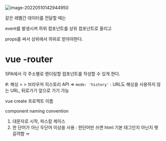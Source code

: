 ![image-20220510142944950](C:/Users/July/AppData/Roaming/Typora/typora-user-images/image-20220510142944950.png)

 같은 레벨간 데이터를 전달할 때는

 event를 발생시켜 하위 컴포넌트를 상위 컴포넌트로 올리고

 props를 써서 상위에서 하위로 받아야한다.



# vue -router

SPA에서 각 주소별로 렌더링할 컴포넌트를 작성할 수 있게 한다.

#: 해싱 = > 브라우저 히스토리 API => `mode: 'history'` : URL도 해싱을 사용하지 않는 URL, 뒤로가기 앞으로 가기 가능

vue create 프로젝트 이름

component naming convention 

1. 대문자로 시작, 파스칼 케이스
2. 한 단어가 아닌 두단어 이상을 사용 : 한단어만 쓰면 html 기본 태그인지 아닌지 헷갈려함 ㅠ